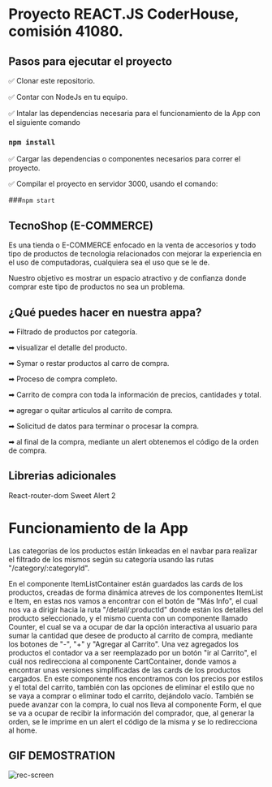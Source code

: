 # Proyecto REACT.JS CoderHouse, comisión 41080.

## Pasos para ejecutar el proyecto

✅ Clonar este repositorio.

✅ Contar con NodeJs en tu equipo.

✅ Intalar las dependencias necesaria para el funcionamiento de la App con el siguiente comando 

### `npm install`

✅ Cargar las dependencias o componentes necesarios para correr el proyecto.

✅ Compilar el proyecto en servidor 3000, usando el comando:

###`npm start`

## TecnoShop (E-COMMERCE)

Es una tienda o E-COMMERCE enfocado en la venta de accesorios y todo tipo de productos de tecnologia relacionados con mejorar la experiencia en el uso de computadoras, cualquiera sea el uso que se le de.

Nuestro objetivo es mostrar un espacio atractivo y de confianza donde comprar este tipo de productos no sea un problema.

## ¿Qué puedes hacer en nuestra appa?

➡ Filtrado de productos por categoría.

➡ visualizar el detalle del producto.

➡ Symar o restar productos al carro de compra.

➡ Proceso de compra completo.

➡ Carrito de compra con toda la información de precios, cantidades y total.

➡ agregar o quitar articulos al carrito de compra.

➡ Solicitud de datos para terminar o procesar la compra.

➡ al final de la compra, mediante un alert obtenemos el código de la orden de compra.

## Librerias adicionales

React-router-dom Sweet Alert 2

# Funcionamiento de la App
Las categorías de los productos están linkeadas en el navbar para realizar el filtrado de los mismos según su categoría usando las rutas "/category/:categoryId".

En el componente ItemListContainer están guardados las cards de los productos, creadas de forma dinámica atreves de los componentes ItemList e Item, en estas nos vamos a encontrar con el botón de "Más Info", el cual nos va a dirigir hacia la ruta "/detail/:productId" donde están los detalles del producto seleccionado, y el mismo cuenta con un componente llamado Counter, el cual se va a ocupar de dar la opción interactiva al usuario para sumar la cantidad que desee de producto al carrito de compra, mediante los botones de "-", "+" y "Agregar al Carrito". Una vez agregados los productos el contador va a ser reemplazado por un botón "ir al Carrito", el cuál nos redirecciona al componente CartContainer, donde vamos a encontrar unas versiones simplificadas de las cards de los productos cargados. En este componente nos encontramos con los precios por estilos y el total del carrito, también con las opciones de eliminar el estilo que no se vaya a comprar o eliminar todo el carrito, dejándolo vacío. También se puede avanzar con la compra, lo cual nos lleva al componente Form, el que se va a ocupar de recibir la información del comprador, que, al generar la orden, se le imprime en un alert el código de la misma y se lo redirecciona al home.

## GIF DEMOSTRATION
![rec-screen](https://user-images.githubusercontent.com/101152132/188541452-30e870ca-bd83-4ca7-b98f-9123041e7ced.gif)

